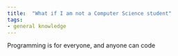```yaml
---
title:  "What if I am not a Computer Science student"
tags:
- general knowledge
---
```

Programming is for everyone, and anyone can code